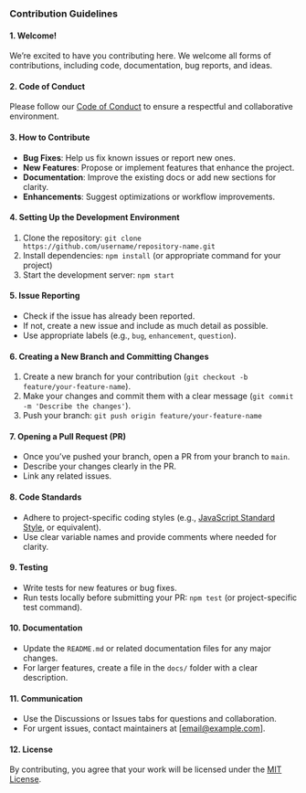 ### Contribution Guidelines

#### 1. **Welcome!**
   We’re excited to have you contributing here. We welcome all forms of contributions, including code, documentation, bug reports, and ideas.

#### 2. **Code of Conduct**
   Please follow our [Code of Conduct](https://www.contributor-covenant.org/version/2/0/code_of_conduct.html) to ensure a respectful and collaborative environment.

#### 3. **How to Contribute**
   - **Bug Fixes**: Help us fix known issues or report new ones.
   - **New Features**: Propose or implement features that enhance the project.
   - **Documentation**: Improve the existing docs or add new sections for clarity.
   - **Enhancements**: Suggest optimizations or workflow improvements.

#### 4. **Setting Up the Development Environment**
   1. Clone the repository: `git clone https://github.com/username/repository-name.git`
   2. Install dependencies: `npm install` (or appropriate command for your project)
   3. Start the development server: `npm start`

#### 5. **Issue Reporting**
   - Check if the issue has already been reported.
   - If not, create a new issue and include as much detail as possible.
   - Use appropriate labels (e.g., `bug`, `enhancement`, `question`).

#### 6. **Creating a New Branch and Committing Changes**
   1. Create a new branch for your contribution (`git checkout -b feature/your-feature-name`).
   2. Make your changes and commit them with a clear message (`git commit -m 'Describe the changes'`).
   3. Push your branch: `git push origin feature/your-feature-name`
   
#### 7. **Opening a Pull Request (PR)**
   - Once you’ve pushed your branch, open a PR from your branch to `main`.
   - Describe your changes clearly in the PR.
   - Link any related issues.

#### 8. **Code Standards**
   - Adhere to project-specific coding styles (e.g., [JavaScript Standard Style](https://standardjs.com/), or equivalent).
   - Use clear variable names and provide comments where needed for clarity.

#### 9. **Testing**
   - Write tests for new features or bug fixes.
   - Run tests locally before submitting your PR: `npm test` (or project-specific test command).

#### 10. **Documentation**
   - Update the `README.md` or related documentation files for any major changes.
   - For larger features, create a file in the `docs/` folder with a clear description.

#### 11. **Communication**
   - Use the Discussions or Issues tabs for questions and collaboration.
   - For urgent issues, contact maintainers at [email@example.com].

#### 12. **License**
   By contributing, you agree that your work will be licensed under the [MIT License](LICENSE).
